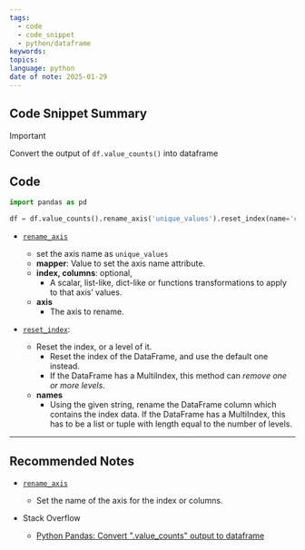 ```yaml
---
tags:
  - code
  - code_snippet
  - python/dataframe
keywords: 
topics: 
language: python
date of note: 2025-01-29
---
```


## Code Snippet Summary

>[!important]
>Convert the output of `df.value_counts()` into dataframe


## Code

```python
import pandas as pd
```

```python
df = df.value_counts().rename_axis('unique_values').reset_index(name='counts')
```

- [`rename_axis`](http://pandas.pydata.org/pandas-docs/stable/reference/api/pandas.DataFrame.rename_axis.html)
	- set the axis name as `unique_values`
	- **mapper**: Value to set the axis name attribute.
	- **index, columns**: optional, 
		- A scalar, list-like, dict-like or functions transformations to apply to that axis’ values.
	- **axis**
		- The axis to rename.

- [`reset_index`](http://pandas.pydata.org/pandas-docs/stable/reference/api/pandas.DataFrame.reset_index.html):
	- Reset the index, or a level of it.
		- Reset the index of the DataFrame, and use the default one instead. 
		- If the DataFrame has a MultiIndex, this method can *remove one or more levels*.
	- **names**
		- Using the given string, rename the DataFrame column which contains the index data. If the DataFrame has a MultiIndex, this has to be a list or tuple with length equal to the number of levels.






-----------
##  Recommended Notes


- [`rename_axis`](http://pandas.pydata.org/pandas-docs/stable/reference/api/pandas.DataFrame.rename_axis.html)
	- Set the name of the axis for the index or columns.


- Stack Overflow
	- [Python Pandas: Convert ".value_counts" output to dataframe](https://stackoverflow.com/questions/47136436/python-pandas-convert-value-counts-output-to-dataframe)